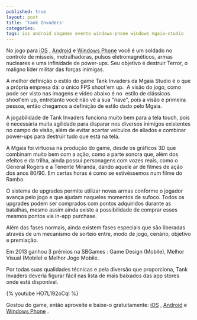 ```yaml
---
published: true
layout: post
title: 'Tank Invaders'
categories: 
tags: ios android sbgames evento windows-phone windows mgaia-studio
---
```

No jogo para <a href="https://itunes.apple.com/app/id815229338">iOS</a>
, <a href="https://play.google.com/store/apps/details?id=br.com.mothergaia.tank">Android</a>
 e <a href="http://windowsphone.com/s?appid=c24702ff-0328-45d8-b28a-6c3d178fa9eb">Windows Phone</a>
 você é um soldado no controle de mísseis, metralhadoras, pulsos eletromagnéticos, armas nucleares e uma infinidade de power-ups. Seu objetivo é destruir Terror, o maligno líder militar das forças inimigas.

A melhor definição o estilo do game Tank Invaders da Mgaia Studio é o que a própria empresa dá: o único FPS shoot'em up.  A visão do jogo, como pode ser visto nas imagens e vídeo abaixo é no  estilo de clássicos shoot'em up, entretanto você não vê a sua "nave", pois a visão é primeira pessoa, então chegamos a definição de estilo dado pelo Mgaia.

A jogabilidade de Tank Invaders funciona muito bem para a tela touch, pois é necessária muita agilidade para disparar nos diversos inimigos existentes no campo de visão, além de evitar acertar veículos de aliados e combinar power-ups para destruir tudo que está na tela.

<center></center>

A Mgaia foi virtuosa na produção do game, desde os gráficos 3D que combinam muito bem com a ação, como a parte sonora que, além dos efeitos e da trilha, ainda possui personagens com vozes reais, como o General Rogers e a Tenente Miranda, dando aquele ar de filmes de ação dos anos 80/90. Em certas horas é como se estivéssemos num filme do Rambo.

O sistema de upgrades permite utilizar novas armas conforme o jogador avança pelo jogo e que ajudam naqueles momentos de sufoco. Todos os upgrades podem ser comprados com pontos adquiridos durante as batalhas, mesmo assim ainda existe a possibilidade de comprar esses mesmos pontos via in-app purchase.

Além das fases normais, ainda existem fases especiais que são liberadas através de um mecanismo de sorteio entre, modo de jogo, cenário, objetivo e premiação.

Em 2013 ganhou 3 prêmios na SBGames : Game Design (Mobile), Melhor Visual (Mobile) e Melhor Jogo Mobile.

Por todas suas qualidades técnicas e pela diversão que proporciona, Tank Invaders deveria figurar fácil nas lista de mais baixados das app stores onde está disponível.

{% youtube HO7L192oCqI %}

Gostou do game, então aproveite e baixe-o gratuitamente: <a href="https://itunes.apple.com/app/id815229338">iOS</a>
, <a href="https://play.google.com/store/apps/details?id=br.com.mothergaia.tank">Android</a>
 e <a href="http://windowsphone.com/s?appid=c24702ff-0328-45d8-b28a-6c3d178fa9eb">Windows Phone</a>
.